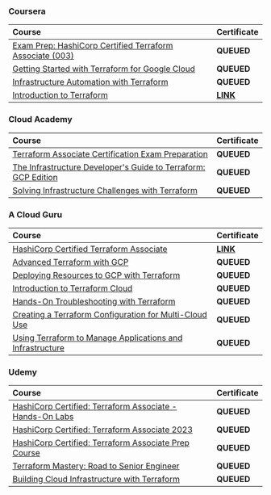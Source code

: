 ### Coursera

<div align="justify">

| Course | Certificate |
| :----- | :----- |
| [Exam Prep: HashiCorp Certified Terraform Associate (003)](https://www.coursera.org/learn/exam-prep-hashicorp-certified-terraform-associate-003) | **QUEUED** |
| [Getting Started with Terraform for Google Cloud](https://www.coursera.org/learn/getting-started-with-terraform-for-google-cloud) | **QUEUED** |
| [Infrastructure Automation with Terraform](https://www.coursera.org/learn/infrastructure-automation-with-terraform) | **QUEUED** |
| [Introduction to Terraform](https://www.coursera.org/learn/codio-terraform) | [**LINK**](https://storage.googleapis.com/course-certs/02-01-terraform/02-01-coursera/introduction-to-terraform.pdf) |

</div>

### Cloud Academy

<div align="justify">

| Course | Certificate |
| :----- | :----- |
| [Terraform Associate Certification Exam Preparation]() | **QUEUED** |
| [The Infrastructure Developer's Guide to Terraform: GCP Edition]() | **QUEUED** |
| [Solving Infrastructure Challenges with Terraform]() | **QUEUED** |

</div>

### A Cloud Guru

<div align="justify">

| Course | Certificate |
| :----- | :----- |
| [HashiCorp Certified Terraform Associate](https://www.pluralsight.com/cloud-guru/courses/hashicorp-certified-terraform-associate) | [**LINK**](https://storage.googleapis.com/course-certs/02-01-terraform/02-03-a-cloud-guru/hashicorp-certified-terraform-associate.pdf) |
| [Advanced Terraform with GCP]() | **QUEUED** |
| [Deploying Resources to GCP with Terraform]() | **QUEUED** |
| [Introduction to Terraform Cloud]() | **QUEUED** |
| [Hands-On Troubleshooting with Terraform]() | **QUEUED** |
| [Creating a Terraform Configuration for Multi-Cloud Use]() | **QUEUED** |
| [Using Terraform to Manage Applications and Infrastructure]() | **QUEUED** |

</div>

### Udemy

<div align="justify">

| Course | Certificate |
| :----- | :----- |
| [HashiCorp Certified: Terraform Associate - Hands-On Labs]() | **QUEUED** |
| [HashiCorp Certified: Terraform Associate 2023]() | **QUEUED** |
| [HashiCorp Certified: Terraform Associate Prep Course]() | **QUEUED** |
| [Terraform Mastery: Road to Senior Engineer]() | **QUEUED** |
| [Building Cloud Infrastructure with Terraform]() | **QUEUED** |

</div>
